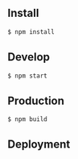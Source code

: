 ## Install

```sh
$ npm install
```

## Develop

```sh
$ npm start
```

## Production

```sh
$ npm build
```

## Deployment
